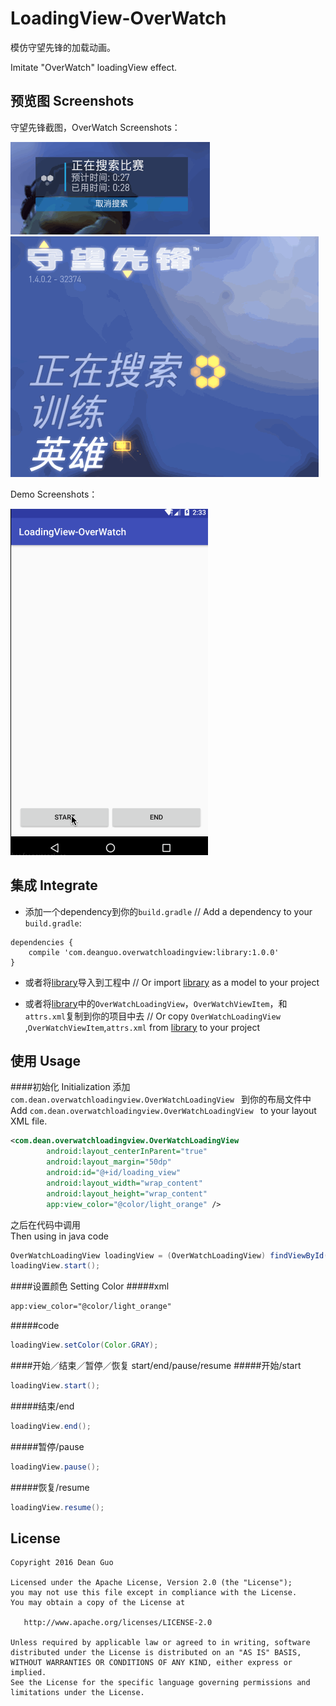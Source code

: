 # LoadingView-OverWatch
模仿守望先锋的加载动画。

Imitate "OverWatch" loadingView effect.

## 预览图 Screenshots
守望先锋截图，OverWatch Screenshots：

![demo1](/screenshot/screenshot1.gif) 
![demo2](/screenshot/screenshot2.gif) 

Demo Screenshots：

![demo3](/screenshot/screenshot3.gif)
## 集成 Integrate
*  添加一个dependency到你的`build.gradle`   // Add a dependency to your `build.gradle`:
```
dependencies {
    compile 'com.deanguo.overwatchloadingview:library:1.0.0'
}
```
*  或者将[library](/LoadingView-OverWatch/library)导入到工程中  // Or import [library](/LoadingView-OverWatch/library) as a model to your project
  
*  或者将[library](/LoadingView-OverWatch/library)中的`OverWatchLoadingView`，`OverWatchViewItem`，和`attrs.xml`复制到你的项目中去 // Or copy `OverWatchLoadingView `,`OverWatchViewItem`,`attrs.xml` from [library](/LoadingView-OverWatch/library) to your project

## 使用 Usage
####初始化 Initialization
添加`com.dean.overwatchloadingview.OverWatchLoadingView ` 到你的布局文件中  
Add `com.dean.overwatchloadingview.OverWatchLoadingView ` to your layout XML file.

```XML
<com.dean.overwatchloadingview.OverWatchLoadingView
        android:layout_centerInParent="true"
        android:layout_margin="50dp"
        android:id="@+id/loading_view"
        android:layout_width="wrap_content"
        android:layout_height="wrap_content"
        app:view_color="@color/light_orange" />
```
之后在代码中调用  
Then using in java code

```Java
OverWatchLoadingView loadingView = (OverWatchLoadingView) findViewById(R.id.loading_view);
loadingView.start();
```

####设置颜色 Setting Color
#####xml

```xml
app:view_color="@color/light_orange"
```
#####code
```java
loadingView.setColor(Color.GRAY);
```

####开始／结束／暂停／恢复 start/end/pause/resume
#####开始/start
```java
loadingView.start();
``` 
#####结束/end
```java
loadingView.end();
``` 
#####暂停/pause
```java
loadingView.pause();
``` 
#####恢复/resume
```java
loadingView.resume();
``` 

## License
```
Copyright 2016 Dean Guo

Licensed under the Apache License, Version 2.0 (the "License");
you may not use this file except in compliance with the License.
You may obtain a copy of the License at

   http://www.apache.org/licenses/LICENSE-2.0

Unless required by applicable law or agreed to in writing, software
distributed under the License is distributed on an "AS IS" BASIS,
WITHOUT WARRANTIES OR CONDITIONS OF ANY KIND, either express or implied.
See the License for the specific language governing permissions and
limitations under the License.
```
